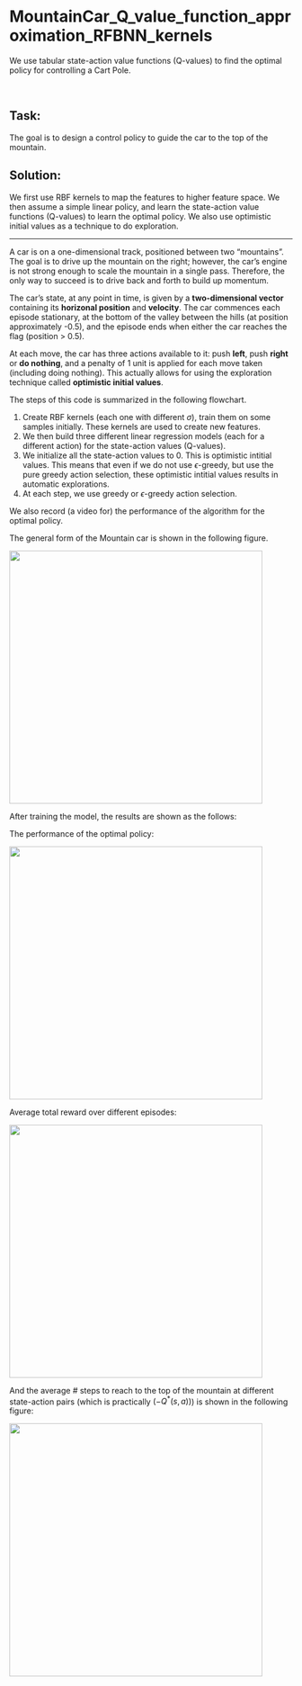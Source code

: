 # MountainCar_Q_value_function_approximation_RFBNN_kernels

 We use tabular state-action value functions (Q-values) to find the optimal policy for controlling a Cart Pole.

<br />

## Task:

The goal is to design a control policy to guide the car to the top of the mountain.



## Solution:

We first use RBF kernels to map the features to higher feature space. We then assume a simple linear policy, and learn the state-action value functions (Q-values) to learn the optimal policy. We also use optimistic initial values as a technique to do exploration.

---



A car is on a one-dimensional track, positioned between two “mountains”. The goal is to drive up the mountain on the right; however, the car’s engine is not strong enough to scale the mountain in a single pass. Therefore, the only way to succeed is to drive back and forth to build up momentum.

The car’s state, at any point in time, is given by a **two-dimensional vector** containing its **horizonal position** and **velocity**. The car commences each episode stationary, at the bottom of the valley between the hills (at position approximately -0.5), and the episode ends when either the car reaches the flag (position > 0.5).



At each move, the car has three actions available to it: push **left**, push **right** or **do nothing**, and a penalty of 1 unit is applied for each move taken (including doing nothing). This actually allows for using the exploration technique called **optimistic initial values**.



The steps of this code is summarized in the following flowchart.

1. Create RBF kernels (each one with different $\sigma$), train them on some samples initially. These kernels are used to create new features.
2. We then build three different linear regression models (each for a different action) for the state-action values (Q-values). 
3. We initialize all the state-action values to 0. This is optimistic intitial values. This means that even if we do not use $\epsilon$-greedy, but use the pure greedy action selection, these optimistic intitial values results in automatic explorations.
4. At each step, we use greedy or $\epsilon$-greedy action selection.



We also record (a video for) the performance of the algorithm for the optimal policy.



The general form of the Mountain car is shown in the following figure.



<p float="left">
  <img src="/figs/Fig-project/Mountain_Car_general_form.png" width="450" />
</p>





After training the model, the results are shown as the follows:

The performance of the optimal policy:

<p float="left">
  <img src="/figs/Fig-project/Mountain_Car_optimal_policy_Q_val_apprx_RBF_kernal.gif" width="450" />
</p>



Average total reward over different episodes:

<p float="left">
  <img src="/figs/Fig-project/Mountain_Car_Average_Total_Reward_Q_val_fun_approx.png" width="450" />
</p>



And the average # steps to reach to the top of the mountain at different state-action pairs (which is practically $(-Q^*(s,a))$) is shown in the following figure:

<p float="left">
  <img src="/figs/Fig-project/Mountain_Car_Num_steps_to_Reach_Mountain_Q_val_fun_approx.png" width="450" />
</p>



<br />
